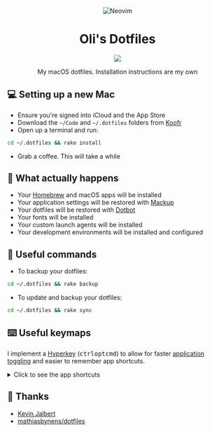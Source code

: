 <p align="center">
<img src="https://user-images.githubusercontent.com/9512444/209835727-28652594-1f87-4ff0-ab94-8c2057512e2f.png" alt="Neovim">
</p>

<h1 align="center">Oli's Dotfiles</h1>

<p align="center">
<a href="https://github.com/olimorris/dotfiles/actions/workflows/build.yml"><img src="https://img.shields.io/github/actions/workflow/status/olimorris/dotfiles/build.yml?branch=main&label=build&style=for-the-badge"></a>
</p>

<p align="center">
My macOS dotfiles. Installation instructions are my own
</p>

## :computer: Setting up a new Mac

- Ensure you're signed into iCloud and the App Store
- Download the `~/Code` and `~/.dotfiles` folders from [Koofr](https://koofr.eu)
- Open up a terminal and run:

```bash
cd ~/.dotfiles && rake install
```

- Grab a coffee. This will take a while

## :wrench: What actually happens

- Your [Homebrew](https://brew.sh) and macOS apps will be installed
- Your application settings will be restored with [Mackup](https://github.com/lra/mackup)
- Your dotfiles will be restored with [Dotbot](https://github.com/anishathalye/dotbot)
- Your fonts will be installed
- Your custom launch agents will be installed
- Your development environments will be installed and configured

## :floppy_disk: Useful commands

- To backup your dotfiles:

```bash
cd ~/.dotfiles && rake backup
```

- To update and backup your dotfiles:

```bash
cd ~/.dotfiles && rake sync
```

## :keyboard: Useful keymaps

I implement a [Hyperkey](https://hyperkey.app) (<kbd>ctrl</kbd><kbd>opt</kbd><kbd>cmd</kbd>) to allow for faster [application toggling](https://github.com/olimorris/dotfiles/blob/main/.config/hammerspoon/keymaps.lua) and easier to remember app shortcuts.

<details>
  <summary>Click to see the app shortcuts</summary>

- Center window                     <kbd>opt</kbd><kbd>c</kbd>
- Create a temp email address       <kbd>Hyperkey</kbd><kbd>shift</kbd><kbd>e</kbd>
- Hide my email                     <kbd>Hyperkey</kbd><kbd>shift</kbd><kbd>h</kbd>
- Lock screen                       <kbd>Hyperkey</kbd><kbd>shift</kbd><kbd>l</kbd>
- Pick color with ColorSlurp        <kbd>Hyperkey</kbd><kbd>shift</kbd><kbd>p</kbd>
- Search files                      <kbd>Hyperkey</kbd><kbd>shift</kbd><kbd>f</kbd>
- Search Raindrop bookmarks         <kbd>Hyperkey</kbd><kbd>shift</kbd><kbd>b</kbd>
- Search screen (uses OCR)          <kbd>Hyperkey</kbd><kbd>shift</kbd><kbd>r</kbd>
- Show Cleanshot history            <kbd>Hyperkey</kbd><kbd>shift</kbd><kbd>c</kbd>
- Show clipboard history            <kbd>Hyperkey</kbd><kbd>shift</kbd><kbd>v</kbd>
- Toggle dark mode                  <kbd>Hyperkey</kbd><kbd>shift</kbd><kbd>d</kbd>
- Windows - Left half               <kbd>Hyperkey</kbd><kbd>shift</kbd><kbd>←</kbd>
- Windows - Right half              <kbd>Hyperkey</kbd><kbd>shift</kbd><kbd>→</kbd>

> :bangbang: Thanks to this great [Reddit post](https://www.reddit.com/r/macapps/comments/xwfp82/comment/ir6trn4)

</details>

## :clap: Thanks

- [Kevin Jalbert](https://kevinjalbert.com/synchronizing-my-dotfiles)
- [mathiasbynens/dotfiles](https://github.com/mathiasbynens/dotfiles)
